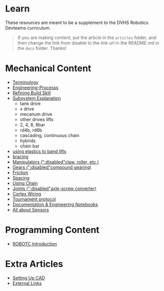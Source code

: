 # Learn

These resources are meant to be a supplement to the DVHS Robotics Devteams curriculum.

> If you are making content, put the article in the `articles` folder, and then change the link from disable to the link url in the README.md in the `docs` folder. Thanks!

# Mechanical Content

- [Terminology](articles/terminology.md)
- [Engineering-Processs](articles/engineering-process.md)
- [Refining Build Skill](articles/refining-build-skill.md)
- [Subsystem Explanation](":disabled")
  - tank drive
  - x drive
  - mecanum drive
  - other drives
  lifts
  - 2, 4, 8, 8bar
  - rd4b, rd6b
  - cascading, continuous chain
  - hybrids
  - chain bar
- [using elastics to band lifts](":disabled")
- [bracing](":disabled")
- [Manipulators (":disabled"claw, roller, etc.)]()
- [Gears (":disabled"compound gearing)]()
- [Friction](":disabled")
- [Spacing](":disabled")
- [Using Chain](":disabled")
- [Joints (":disabled"axle-screw converter)]()
- [Cortex Wiring](":disabled")
- [Tournament protocol](":disabled")
- [Documentation & Engineering Notebooks](":disabled")
- [ All about Sensors](":disabled")

# Programming Content
- [ROBOTC Introduction](articles/starting-robotc.md)

# Extra Articles

- [Setting Up CAD](articles/cad.md)
- [External Links](articles/external.md)
